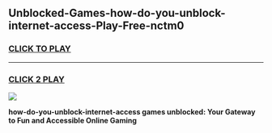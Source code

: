
## Unblocked-Games-how-do-you-unblock-internet-access-Play-Free-nctm0
<h3>
<a href="https://premium76.site?title=how-do-you-unblock-internet-access&ref=12A">CLICK TO PLAY</a></h3>
<hr>

<h3>
<a href="https://premium76.site?title=how-do-you-unblock-internet-access&ref=12A">CLICK 2 PLAY</a>
  
</h3>

<a href="https://premium76.site?title=how-do-you-unblock-internet-access&ref=12A"><img src="https://clearcache.store/games.png"></a>


**how-do-you-unblock-internet-access games unblocked: Your Gateway to Fun and Accessible Online Gaming**
